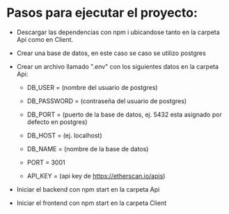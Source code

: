 # Pasos para ejecutar el proyecto:
- Descargar las dependencias con npm i ubicandose tanto en la carpeta Api como en Client.

- Crear una base de datos, en este caso se caso se utilizo postgres

- Crear un archivo llamado ".env" con los siguientes datos en la carpeta Api:


    - DB_USER = (nombre del usuario de postgres)

    - DB_PASSWORD = (contraseña del usuario de postgres)

    - DB_PORT = (puerto de la base de datos, ej. 5432 esta asignado por defecto en postgres)

    - DB_HOST = (ej. localhost)

    - DB_NAME = (nombre de la base de datos)

    - PORT = 3001

    - API_KEY = (api key de https://etherscan.io/apis)
    

- Iniciar el backend con npm start en la carpeta Api

- Iniciar el frontend con npm start en la carpeta Client
